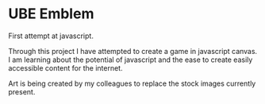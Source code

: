 # UBE Emblem
First attempt at javascript.

Through this project I have attempted to create a game in javascript canvas. 
I am learning about the potential of javascript and the ease to create easily accessible content for the internet.



Art is being created by my colleagues to replace the stock images currently present. 
